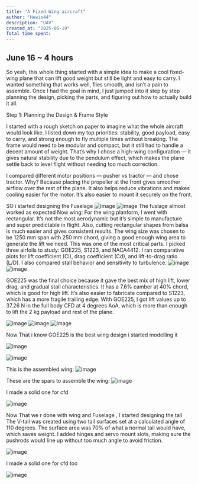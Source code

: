 ```yaml
---
title: "A Fixed Wing aircraft"
author: "Hewis44"
description: "UAV"
created_at: "2025-06-19"
Total time spent: 
---
```

## June 16  ~ 4 hours
So yeah, this whole thing started with a simple idea  to make a cool fixed-wing plane that can lift good weight but still be light and easy to carry. I wanted something that works well, flies smooth, and isn’t a pain to assemble. Once I had the goal in mind, I just jumped into it step by step planning the design, picking the parts, and figuring out how to actually build it all.

Step 1: Planning the Design & Frame Style

I started with a rough sketch on paper to imagine what the whole aircraft would look like. I listed down my top priorities: stability, good payload, easy to carry, and strong enough to fly multiple times without breaking. The frame would need to be modular and compact, but it still had to handle a decent amount of weight. That’s why I chose a high-wing configuration — it gives natural stability due to the pendulum effect, which makes the plane settle back to level flight without needing too much correction.

I compared different motor positions — pusher vs tractor — and chose tractor. Why? Because placing the propeller at the front gives smoother airflow over the rest of the plane. It also helps reduce vibrations and makes cooling easier for the motor. It’s also easier to mount it securely on the front.

SO i started designing the Fuselage
![image](https://github.com/user-attachments/assets/5bae02b1-cc2a-44e4-8133-6d79855d9084)
![image](https://github.com/user-attachments/assets/729b0380-42bd-4b34-8b42-575f8dbd0a40)
The fuslage almost worked as expected
Now wing:
For the wing planform, I went with rectangular. It’s not the most aerodynamic but it’s simple to manufacture and super predictable in flight. Also, cutting rectangular shapes from balsa is much easier and gives consistent results. The wing size was chosen to be 1250 mm span with 250 mm chord, giving a good enough wing area to generate the lift we need.
This was one of the most critical parts. I picked three airfoils to study: GOE225, S1223, and NACA4412. I ran comparative plots for lift coefficient (Cl), drag coefficient (Cd), and lift-to-drag ratio (L/D). I also compared stall behavior and sensitivity to turbulence.
![image](https://github.com/user-attachments/assets/1c8f1cb4-a696-4966-baf2-9564db4b7d6c)
![image](https://github.com/user-attachments/assets/8b23e1f0-a2b2-4cf2-be4e-a2f05a0338f4)

GOE225 was the final choice because it gave the best mix of high lift, lower drag, and gradual stall characteristics. It has a 7.6% camber at 40% chord, which is good for high lift. It’s also easier to fabricate compared to S1223, which has a more fragile trailing edge. With GOE225, I got lift values up to 37.26 N in the full body CFD at 4 degrees AoA, which is more than enough to lift the 2 kg payload and rest of the plane.

![image](https://github.com/user-attachments/assets/e0b917cf-3697-41c9-8dde-3b15ccf0d585)
![image](https://github.com/user-attachments/assets/2db8c3ca-ed08-4084-a509-3fc16c605354)
![image](https://github.com/user-attachments/assets/b5d69539-8f3e-4ccb-85fa-849b2d1ce2b8)


Now That i know GOE225 is the best wing design i started modelling it


![image](https://github.com/user-attachments/assets/89856658-af8e-43d7-b7a6-b5f17453f8a8)

![image](https://github.com/user-attachments/assets/c33ed9e1-377c-4e16-99b3-99e03df74136)


This is the assembled wing:
![image](https://github.com/user-attachments/assets/d7f7170b-0eef-4ba6-9ded-cecd61ae6b9b)

These are the spars to assemble the wing:
![image](https://github.com/user-attachments/assets/3208263f-8a2f-4060-a461-cb59042ce33f)

I made a solid one for cfd

![image](https://github.com/user-attachments/assets/090b1432-67fe-41db-b690-b77b26cf707b)

Now That we r done with wing and Fuselage , I started designing the tail
The V-tail was created using two tail surfaces set at a calculated angle of 110 degrees. The surface area was 70% of what a normal tail would have, which saves weight. I added hinges and servo mount slots, making sure the pushrods would line up without too much angle to avoid friction.

![image](https://github.com/user-attachments/assets/83de1561-285c-4204-908f-47ea7918f57d)

I made a solid one for cfd too


![image](https://github.com/user-attachments/assets/9ad913cc-3cf6-4f16-a524-fd5dca456465)












